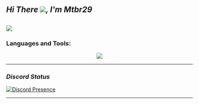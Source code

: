 

<!---
mtbr29/mtbr29 is a ✨ special ✨ repository because its `README.md` (this file) appears on your GitHub profile.
You can click the Preview link to take a look at your changes.
--->

## ***Hi There ![](https://user-images.githubusercontent.com/18350557/176309783-0785949b-9127-417c-8b55-ab5a4333674e.gif), I'm Mtbr29***


[![](https://awesome-github-stats.azurewebsites.net/user-stats/mtbr29?cardType=github&theme=dark&preferLogin=false&Text=1DDD13&Title=21DD00)](https://git.io/awesome-stats-card)
---

### Languages and Tools:

<p align="center">
  <a href="https://mtbr29.dev">
    <img src="https://skillicons.dev/icons?i=aiscript,blender,css,discord,bots,dotnet,github,html,htmx,php,py," />
  </a>
</p>

---------------

### ***Discord Status***


[![Discord Presence](https://lanyard.cnrad.dev/api/1026891696929255525)](https://discord.com/users/1026891696929255525)

---------------

